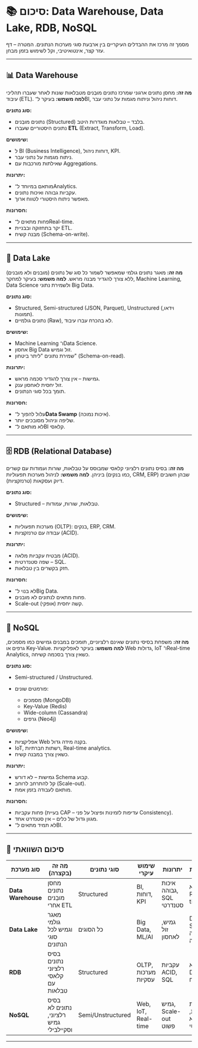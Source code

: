 # 📚 סיכום: Data Warehouse, Data Lake, RDB, NoSQL

מסמך זה מרכז את ההבדלים העיקריים בין ארבעת סוגי מערכות הנתונים.
המטרה – דף עזר קצר, אינטואיטיבי, וקל לשימוש בזמן מבחן.

---

## 📊 Data Warehouse

**מה זה:** מחסן נתונים ארגוני שמרכז נתונים מובְנים מטבלאות שונות לאחר שעברו תהליכי עיבוד (ETL).
**למה משמש:** בעיקר ל־BI, דוחות ניהול וניתוח מגמות על נתוני עבר.

**סוג נתונים:**

* נתונים מובְנים (Structured) בלבד – טבלאות מוגדרות היטב.
* נתונים היסטוריים שעברו **ETL** (Extract, Transform, Load).

**שימושים:**

* ל BI (Business Intelligence), דוחות ניהול, KPI.
* ניתוח מגמות על נתוני עבר.
* שאילתות מורכבות עם Aggregations.

**יתרונות:**

* מותאם במיוחד ל־Analytics.
* עקביות גבוהה ואיכות נתונים.
* מאפשר ניתוח היסטורי לטווח ארוך.

**חסרונות:**

* פחות מתאים ל־Real-time.
* יקר בתחזוקה ובבניית ETL.
* מבנה קשיח (Schema-on-write).

---

## 🌊 Data Lake

**מה זה:** מאגר נתונים גולמי שמאפשר לשמור כל סוג של נתונים (מובנים ולא מובנים) ללא צורך להגדיר מבנה מראש.
**למה משמש:** בעיקר למחקר, Machine Learning, Data Science ולשמירת נתוני Big Data.

**סוג נתונים:**

* Structured, Semi-structured (JSON, Parquet), Unstructured (וידאו, תמונות).
* נתונים גולמיים (Raw), לא בהכרח עברו עיבוד.

**שימושים:**

* Machine Learning ו־Data Science.
* אחסון Big Data זול וגמיש.
* שמירת נתונים "ליתר ביטחון" (Schema-on-read).

**יתרונות:**

* גמישות – אין צורך להגדיר סכמה מראש.
* זול יחסית לאחסון ענק.
* תומך בכל סוגי הנתונים.

**חסרונות:**

* עלול להפוך ל־**Data Swamp** (איכות נמוכה).
* שליפה וניהול מסובכים יותר.
* לא מותאם ל־BI קלאסי.

---

## 🗄 RDB (Relational Database)

**מה זה:** בסיס נתונים רלציוני קלאסי שמבוסס על טבלאות, שורות ועמודות עם קשרים ביניהן.
**למה משמש:** לניהול מערכות תפעוליות (כמו בנקים, CRM, ERP) שבהן חשובים דיוק ועסקאות (טרנזקציות).

**סוג נתונים:**

* Structured – טבלאות, שורות, עמודות.

**שימושים:**

* מערכות תפעוליות (OLTP): בנקים, ERP, CRM.
* עבודה עם טרנזקציות (ACID).

**יתרונות:**

* מבטיח עקביות מלאה (ACID).
* שפה סטנדרטית – SQL.
* חזק בקשרים בין טבלאות.

**חסרונות:**

* לא בנוי ל־Big Data.
* פחות מתאים לנתונים לא מובנים.
* Scale-out (אופקי) קשה יחסית.

---

## 📂 NoSQL

**מה זה:** משפחת בסיסי נתונים שאינם רלציוניים, תומכים במבנים גמישים כמו מסמכים, גרפים או Key-Value.
**למה משמש:** בעיקר לאפליקציות Web גדולות, IoT ו־Real-time Analytics, כשאין צורך בסכמה קשיחה.

**סוג נתונים:**

* Semi-structured / Unstructured.
* פורמטים שונים:

  * מסמכים (MongoDB)
  * Key-Value (Redis)
  * Wide-column (Cassandra)
  * גרפים (Neo4j)

**שימושים:**

* אפליקציות Web בקנה מידה גדול.
* IoT, רשתות חברתיות, Real-time analytics.
* כשאין צורך במבנה קשיח.

**יתרונות:**

* גמישות – לא דורש Schema קבוע.
* קל להתרחב לרוחב (Scale-out).
* מותאם לעבודה בזמן אמת.

**חסרונות:**

* פחות עקביות (בעיית CAP – עדיפות לזמינות ופיצול על פני Consistency).
* מגוון גדול של כלים – אין סטנדרט אחד.
* לא תמיד מתאים ל־BI.

---

## 🧾 סיכום השוואתי

| סוג מערכת          | מה זה (בקצרה)                           | סוגי נתונים       | שימוש עיקרי         | יתרונות                  | חסרונות                 |
| ------------------ | --------------------------------------- | ----------------- | ------------------- | ------------------------ | ----------------------- |
| **Data Warehouse** | מחסן נתונים מובְנים אחרי ETL            | Structured        | BI, דוחות, KPI      | איכות גבוהה, SQL סטנדרטי | יקר, לא Real-time       |
| **Data Lake**      | מאגר גולמי וגמיש לכל סוגי הנתונים       | כל הסוגים         | Big Data, ML/AI     | גמיש, זול לאחסון         | Data Swamp, שליפה קשה   |
| **RDB**            | בסיס נתונים רלציוני קלאסי עם טבלאות     | Structured        | OLTP, מערכות עסקיות | עקביות ACID, SQL         | לא Big Data, קשיח       |
| **NoSQL**          | בסיס נתונים לא רלציוני, גמיש וסקיילבילי | Semi/Unstructured | Web, IoT, Real-time | גמיש, Scale-out פשוט     | פחות עקביות, לא סטנדרטי |

---
